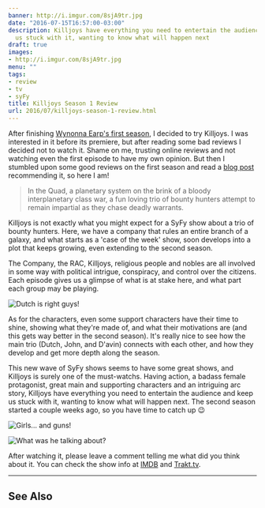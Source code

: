 ```yaml
---
banner: http://i.imgur.com/8sjA9tr.jpg
date: "2016-07-15T16:57:00-03:00"
description: Killjoys have everything you need to entertain the audience and keep
  us stuck with it, wanting to know what will happen next
draft: true
images:
- http://i.imgur.com/8sjA9tr.jpg
menu: ""
tags:
- review
- tv
- syFy
title: Killjoys Season 1 Review
url: 2016/07/killjoys-season-1-review.html
---
```


After finishing [Wynonna Earp's first season](http://www.generalfalcon.com/2016/07/wynonna-earp-season-1-review.html), 
I decided to try Killjoys. I was interested in it before its premiere, but after reading some bad reviews 
I decided not to watch it. Shame on me, trusting online reviews and not watching 
even the first episode to have my own opinion. But then I stumbled upon some good reviews on the first season 
and read a 
[blog post](http://www.bustle.com/articles/168210-will-wynonna-earp-return-for-season-2-watch-these-female-lead-sci-fi-series-while-you-wait-for) 
recommending it, so here I am!

<!--more-->

> In the Quad, a planetary system on the brink of a bloody interplanetary class war, 
a fun loving trio of bounty hunters attempt to remain impartial as they chase deadly warrants.

Killjoys is not exactly what you might expect for a SyFy show about a trio of bounty hunters. 
Here, we have a company that rules an entire branch of a galaxy, and what starts as a 'case of the week' show, 
soon develops into a plot that keeps growing, even extending to the second season.

The Company, the RAC, Killjoys, religious people and nobles are all involved in some way with political intrigue, 
conspiracy, and control over the citizens. Each episode gives us a glimpse of what is at stake here, 
and what part each group may be playing.

![Dutch is right guys!](http://i.imgur.com/86wDfUz.gif)

As for the characters, even some support characters have their time to shine, showing what they're made of, 
and what their motivations are (and this gets way better in the second season). It's really nice to see how 
the main trio (Dutch, John, and D'avin) connects with each other, 
and how they develop and get more depth along the season.

This new wave of SyFy shows seems to have some great shows, and Killjoys is surely one of the must-watchs. 
Having action, a badass female protagonist, great main and supporting characters and an intriguing arc story, 
Killjoys have everything you need to entertain the audience and keep us stuck with it, 
wanting to know what will happen next. The second season started a couple weeks ago, so you have time to catch up :wink:

![Girls... and guns!](http://i.imgur.com/vuJgrhe.gif)

![What was he talking about?](http://i.imgur.com/4KctvTt.gif)

After watching it, please leave a comment telling me what did you think about it. You can check the show info at
[IMDB](http://www.imdb.com/title/tt3952222/) and 
[Trakt.tv](https://trakt.tv/shows/killjoys). 

___

## See Also

<a data-iframely-url="//cdn.iframe.ly/B96LkI" data-template="inline" href="http://www.generalfalcon.com/2016/07/wynonna-earp-season-1-review.html"></a><script async="" charset="utf-8" src="//cdn.iframe.ly/embed.js"></script>